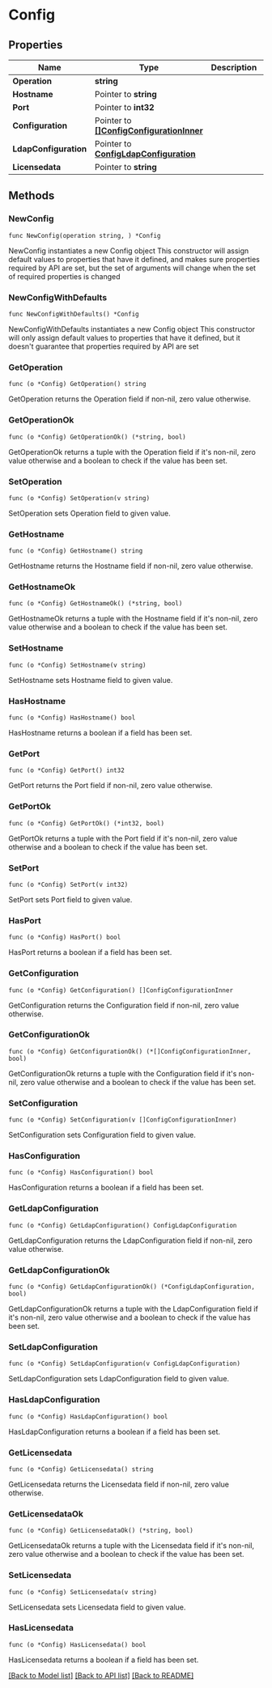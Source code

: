 # Config

## Properties

Name | Type | Description | Notes
------------ | ------------- | ------------- | -------------
**Operation** | **string** |  | 
**Hostname** | Pointer to **string** |  | [optional] 
**Port** | Pointer to **int32** |  | [optional] 
**Configuration** | Pointer to [**[]ConfigConfigurationInner**](ConfigConfigurationInner.md) |  | [optional] 
**LdapConfiguration** | Pointer to [**ConfigLdapConfiguration**](ConfigLdapConfiguration.md) |  | [optional] 
**Licensedata** | Pointer to **string** |  | [optional] 

## Methods

### NewConfig

`func NewConfig(operation string, ) *Config`

NewConfig instantiates a new Config object
This constructor will assign default values to properties that have it defined,
and makes sure properties required by API are set, but the set of arguments
will change when the set of required properties is changed

### NewConfigWithDefaults

`func NewConfigWithDefaults() *Config`

NewConfigWithDefaults instantiates a new Config object
This constructor will only assign default values to properties that have it defined,
but it doesn't guarantee that properties required by API are set

### GetOperation

`func (o *Config) GetOperation() string`

GetOperation returns the Operation field if non-nil, zero value otherwise.

### GetOperationOk

`func (o *Config) GetOperationOk() (*string, bool)`

GetOperationOk returns a tuple with the Operation field if it's non-nil, zero value otherwise
and a boolean to check if the value has been set.

### SetOperation

`func (o *Config) SetOperation(v string)`

SetOperation sets Operation field to given value.


### GetHostname

`func (o *Config) GetHostname() string`

GetHostname returns the Hostname field if non-nil, zero value otherwise.

### GetHostnameOk

`func (o *Config) GetHostnameOk() (*string, bool)`

GetHostnameOk returns a tuple with the Hostname field if it's non-nil, zero value otherwise
and a boolean to check if the value has been set.

### SetHostname

`func (o *Config) SetHostname(v string)`

SetHostname sets Hostname field to given value.

### HasHostname

`func (o *Config) HasHostname() bool`

HasHostname returns a boolean if a field has been set.

### GetPort

`func (o *Config) GetPort() int32`

GetPort returns the Port field if non-nil, zero value otherwise.

### GetPortOk

`func (o *Config) GetPortOk() (*int32, bool)`

GetPortOk returns a tuple with the Port field if it's non-nil, zero value otherwise
and a boolean to check if the value has been set.

### SetPort

`func (o *Config) SetPort(v int32)`

SetPort sets Port field to given value.

### HasPort

`func (o *Config) HasPort() bool`

HasPort returns a boolean if a field has been set.

### GetConfiguration

`func (o *Config) GetConfiguration() []ConfigConfigurationInner`

GetConfiguration returns the Configuration field if non-nil, zero value otherwise.

### GetConfigurationOk

`func (o *Config) GetConfigurationOk() (*[]ConfigConfigurationInner, bool)`

GetConfigurationOk returns a tuple with the Configuration field if it's non-nil, zero value otherwise
and a boolean to check if the value has been set.

### SetConfiguration

`func (o *Config) SetConfiguration(v []ConfigConfigurationInner)`

SetConfiguration sets Configuration field to given value.

### HasConfiguration

`func (o *Config) HasConfiguration() bool`

HasConfiguration returns a boolean if a field has been set.

### GetLdapConfiguration

`func (o *Config) GetLdapConfiguration() ConfigLdapConfiguration`

GetLdapConfiguration returns the LdapConfiguration field if non-nil, zero value otherwise.

### GetLdapConfigurationOk

`func (o *Config) GetLdapConfigurationOk() (*ConfigLdapConfiguration, bool)`

GetLdapConfigurationOk returns a tuple with the LdapConfiguration field if it's non-nil, zero value otherwise
and a boolean to check if the value has been set.

### SetLdapConfiguration

`func (o *Config) SetLdapConfiguration(v ConfigLdapConfiguration)`

SetLdapConfiguration sets LdapConfiguration field to given value.

### HasLdapConfiguration

`func (o *Config) HasLdapConfiguration() bool`

HasLdapConfiguration returns a boolean if a field has been set.

### GetLicensedata

`func (o *Config) GetLicensedata() string`

GetLicensedata returns the Licensedata field if non-nil, zero value otherwise.

### GetLicensedataOk

`func (o *Config) GetLicensedataOk() (*string, bool)`

GetLicensedataOk returns a tuple with the Licensedata field if it's non-nil, zero value otherwise
and a boolean to check if the value has been set.

### SetLicensedata

`func (o *Config) SetLicensedata(v string)`

SetLicensedata sets Licensedata field to given value.

### HasLicensedata

`func (o *Config) HasLicensedata() bool`

HasLicensedata returns a boolean if a field has been set.


[[Back to Model list]](../README.md#documentation-for-models) [[Back to API list]](../README.md#documentation-for-api-endpoints) [[Back to README]](../README.md)


